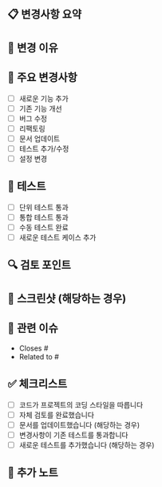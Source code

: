## 📋 변경사항 요약

<!-- 이 PR에서 변경된 내용을 간단히 요약해 주세요 -->

## 🎯 변경 이유

<!-- 왜 이런 변경이 필요했는지 설명해 주세요 -->

## 🔧 주요 변경사항

<!-- 구체적인 변경 내용을 나열해 주세요 -->

- [ ] 새로운 기능 추가
- [ ] 기존 기능 개선
- [ ] 버그 수정
- [ ] 리팩토링
- [ ] 문서 업데이트
- [ ] 테스트 추가/수정
- [ ] 설정 변경

## 🧪 테스트

<!-- 어떤 테스트를 수행했는지 체크해 주세요 -->

- [ ] 단위 테스트 통과
- [ ] 통합 테스트 통과
- [ ] 수동 테스트 완료
- [ ] 새로운 테스트 케이스 추가

## 🔍 검토 포인트

<!-- 리뷰어가 특별히 확인했으면 하는 부분이 있다면 명시해 주세요 -->

## 📸 스크린샷 (해당하는 경우)

<!-- UI 변경이 있다면 Before/After 스크린샷을 첨부해 주세요 -->

## 🔗 관련 이슈

<!-- 관련된 이슈가 있다면 링크해 주세요 -->

- Closes #
- Related to #

## ✅ 체크리스트

<!-- PR 제출 전 확인사항들을 체크해 주세요 -->

- [ ] 코드가 프로젝트의 코딩 스타일을 따릅니다
- [ ] 자체 검토를 완료했습니다
- [ ] 문서를 업데이트했습니다 (해당하는 경우)
- [ ] 변경사항이 기존 테스트를 통과합니다
- [ ] 새로운 테스트를 추가했습니다 (해당하는 경우)

## 📝 추가 노트

<!-- 리뷰어에게 전달하고 싶은 추가 정보가 있다면 작성해 주세요 -->
